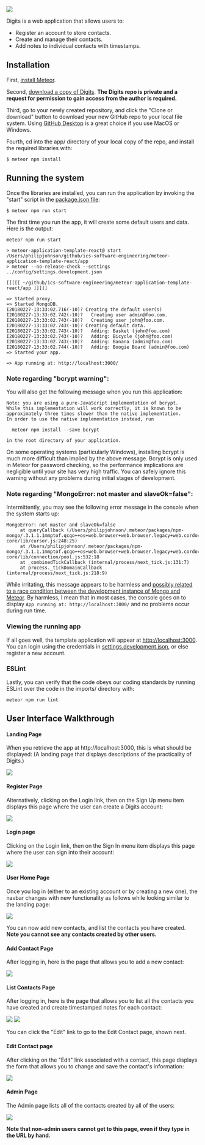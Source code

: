 ![](doc/landing.png)

Digits is a web application that allows users to:

  * Register an account to store contacts.
  * Create and manage their contacts.
  * Add notes to individual contacts with timestamps.

## Installation

First, [install Meteor](https://www.meteor.com/install).

Second, [download a copy of Digits](https://github.com/jackiewong99/digits). **The Digits repo is private and a request for permission to gain access from the author is required.**

Third, go to your newly created repository, and click the "Clone or download" button to download your new GitHub repo to your local file system.  Using [GitHub Desktop](https://desktop.github.com/) is a great choice if you use MacOS or Windows.

Fourth, cd into the app/ directory of your local copy of the repo, and install the required libraries with:

```
$ meteor npm install
```

## Running the system

Once the libraries are installed, you can run the application by invoking the "start" script in the [package.json file](https://github.com/ics-software-engineering/meteor-application-template-react/blob/master/app/package.json):

```
$ meteor npm run start
```

The first time you run the app, it will create some default users and data. Here is the output:

```
meteor npm run start

> meteor-application-template-react@ start /Users/philipjohnson/github/ics-software-engineering/meteor-application-template-react/app
> meteor --no-release-check --settings ../config/settings.development.json

[[[[[ ~/github/ics-software-engineering/meteor-application-template-react/app ]]]]]

=> Started proxy.
=> Started MongoDB.
I20180227-13:33:02.716(-10)? Creating the default user(s)
I20180227-13:33:02.742(-10)?   Creating user admin@foo.com.
I20180227-13:33:02.743(-10)?   Creating user john@foo.com.
I20180227-13:33:02.743(-10)? Creating default data.
I20180227-13:33:02.743(-10)?   Adding: Basket (john@foo.com)
I20180227-13:33:02.743(-10)?   Adding: Bicycle (john@foo.com)
I20180227-13:33:02.743(-10)?   Adding: Banana (admin@foo.com)
I20180227-13:33:02.744(-10)?   Adding: Boogie Board (admin@foo.com)
=> Started your app.

=> App running at: http://localhost:3000/
```


### Note regarding "bcrypt warning":

You will also get the following message when you run this application:

```
Note: you are using a pure-JavaScript implementation of bcrypt.
While this implementation will work correctly, it is known to be
approximately three times slower than the native implementation.
In order to use the native implementation instead, run

  meteor npm install --save bcrypt

in the root directory of your application.
```

On some operating systems (particularly Windows), installing bcrypt is much more difficult than implied by the above message. Bcrypt is only used in Meteor for password checking, so the performance implications are negligible until your site has very high traffic. You can safely ignore this warning without any problems during initial stages of development.

### Note regarding "MongoError: not master and slaveOk=false":

Intermittently, you may see the following error message in the console when the system starts up:

```
MongoError: not master and slaveOk=false
     at queryCallback (/Users/philipjohnson/.meteor/packages/npm-mongo/.3.1.1.1mmptof.qcqo++os+web.browser+web.browser.legacy+web.cordova/npm/node_modules/mongodb-core/lib/cursor.js:248:25)
     at /Users/philipjohnson/.meteor/packages/npm-mongo/.3.1.1.1mmptof.qcqo++os+web.browser+web.browser.legacy+web.cordova/npm/node_modules/mongodb-core/lib/connection/pool.js:532:18
     at _combinedTickCallback (internal/process/next_tick.js:131:7)
     at process._tickDomainCallback (internal/process/next_tick.js:218:9)
```

While irritating, this message appears to be harmless and [possibly related to a race condition between the development instance of Mongo and Meteor](https://github.com/meteor/meteor/issues/9026#issuecomment-330850366). By harmless, I mean that in most cases, the console goes on to display `App running at: http://localhost:3000/` and no problems occur during run time.

### Viewing the running app

If all goes well, the template application will appear at [http://localhost:3000](http://localhost:3000).  You can login using the credentials in [settings.development.json](https://github.com/ics-software-engineering/meteor-application-template-react/blob/master/config/settings.development.json), or else register a new account.

### ESLint

Lastly, you can verify that the code obeys our coding standards by running ESLint over the code in the imports/ directory with:

```
meteor npm run lint
```

## User Interface Walkthrough

#### Landing Page

When you retrieve the app at http://localhost:3000, this is what should be displayed: (A landing page that displays descriptions of the practicality of Digits.)

![](doc/landing.png)

#### Register Page

Alternatively, clicking on the Login link, then on the Sign Up menu item displays this page where the user can create a Digits account:

![](doc/register.png)

#### Login page

Clicking on the Login link, then on the Sign In menu item displays this page where the user can sign into their account:

![](doc/login.png)

#### User Home Page

Once you log in (either to an existing account or by creating a new one), the navbar changes with new functionality as follows while looking similar to the landing page:

![](doc/login_landing.png)

You can now add new contacts, and list the contacts you have created. **Note you cannot see any contacts created by other users.**

#### Add Contact Page

After logging in, here is the page that allows you to add a new contact:

![](doc/addcontact.png)

#### List Contacts Page

After logging in, here is the page that allows you to list all the contacts you have created and create timestamped notes for each contact:

![](doc/listcontacts.png)
![](doc/addnote.png)

You can click the "Edit" link to go to the Edit Contact page, shown next.

#### Edit Contact page

After clicking on the "Edit" link associated with a contact, this page displays the form that allows you to change and save the contact's information:

![](doc/editcontact.png)

#### Admin Page

The Admin page lists all of the contacts created by all of the users:

![](doc/admin.png)

**Note that non-admin users cannot get to this page, even if they type in the URL by hand.**
